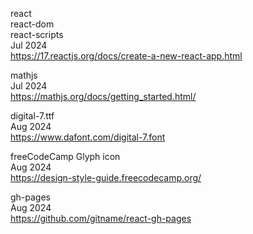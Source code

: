 react
<br>react-dom
<br>react-scripts
<br>Jul 2024
<br><https://17.reactjs.org/docs/create-a-new-react-app.html>

mathjs
<br>Jul 2024
<br><https://mathjs.org/docs/getting_started.html/>

digital-7.ttf
<br>Aug 2024
<br><https://www.dafont.com/digital-7.font>

freeCodeCamp Glyph icon
<br>Aug 2024
<br><https://design-style-guide.freecodecamp.org/>

gh-pages
<br>Aug 2024
<br><https://github.com/gitname/react-gh-pages>
